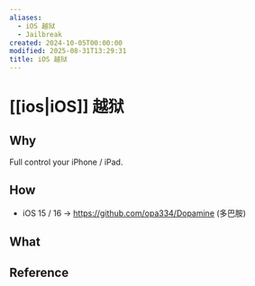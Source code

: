 ```yaml
---
aliases:
  - iOS 越狱
  - Jailbreak
created: 2024-10-05T00:00:00
modified: 2025-08-31T13:29:31
title: iOS 越狱
---
```


# [[ios|iOS]] 越狱

## Why

Full control your iPhone / iPad.

## How

- iOS 15 / 16 -> https://github.com/opa334/Dopamine (多巴胺)

## What

## Reference
